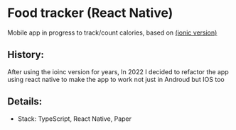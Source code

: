 # Food tracker (React Native)

Mobile app in progress to track/count calories, based on [(ionic version)](https://github.com/cperezmendoza00/ionic-foodtracker)

## History:

After using the ioinc version for years, In 2022 I decided to refactor the app using react native to make the app to work not just in Androud but IOS too

## Details:
- Stack: TypeScript, React Native, Paper
